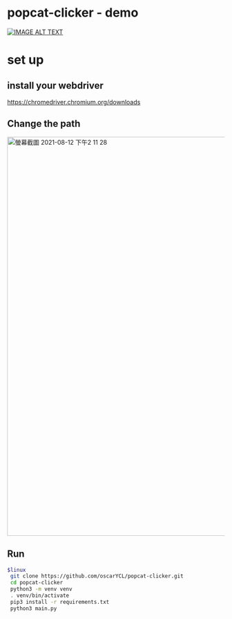 # popcat-clicker - demo
[![IMAGE ALT TEXT](http://img.youtube.com/vi/mXITeOTDApg/0.jpg)](http://www.youtube.com/watch?v=mXITeOTDApg)
# set up
## install your webdriver
https://chromedriver.chromium.org/downloads

## Change the path
<img width="922" alt="螢幕截圖 2021-08-12 下午2 11 28" src="https://user-images.githubusercontent.com/61004532/129146838-27b7efef-454a-4621-96d3-575aa7abf063.png">

## Run 
```bash
$linux
 git clone https://github.com/oscarYCL/popcat-clicker.git
 cd popcat-clicker
 python3 -m venv venv
 . venv/bin/activate
 pip3 install -r requirements.txt
 python3 main.py
```
